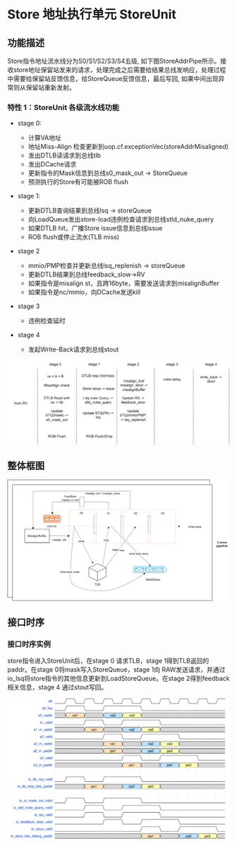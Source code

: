 # Store 地址执行单元 StoreUnit

## 功能描述

Store指令地址流水线分为S0/S1/S2/S3/S4五级, 如下图StoreAddrPipe所示。接收store地址保留站发来的请求，处理完成之后需要给结果总线发响应，处理过程中需要给保留站反馈信息，给StoreQueue反馈信息，最后写回, 如果中间出现异常则从保留站重新发射。

### 特性 1：StoreUnit 各级流水线功能

* stage 0:
    * 计算VA地址
    * 地址Miss-Align 检查更新到uop.cf.exceptionVec(storeAddrMisaligned)
    * 发出DTLB读请求到总线tlb
    * 发出DCache请求
    * 更新指令的Mask信息到总线s0_mask_out -> StoreQueue
    * 预测执行的Store有可能被ROB flush

* stage 1:
    * 更新DTLB查询结果到总线lsq -> storeQueue
    * 向LoadQueue发出store-load违例检查请求到总线stld_nuke_query
    * 如果DTLB hit，广播Store issue信息到总线issue
    * ROB flush或停止流水(TLB miss)

* stage 2
    * mmio/PMP检查并更新总线lsq_replenish -> storeQueue
    * 更新DTLB结果到总线feedback_slow->RV
    * 如果指令是misalign st，且跨16byte，需要发送请求到misalignBuffer
    * 如果指令是nc/mmio，向DCache发送kill

* stage 3
    * 违例检查延时

* stage 4
    * 发起Write-Back请求到总线stout

![StoreUnit流水线功能图](./figure/StoreUnit-pipeline.svg)

## 整体框图
<!-- 请使用 svg -->

![StoreUnit整体框图](./figure/StoreUnit.svg)

## 接口时序

### 接口时序实例

store指令进入StoreUnit后，在stage 0 请求TLB，stage 1得到TLB返回的paddr。在stage 0将mask写入StoreQueue，stage 1向 RAW发送请求，并通过io_lsq将store指令的其他信息更新到LoadStoreQueue。在stage 2得到feedback相关信息，stage 4 通过stout写回。

![StoreUnit接口时序](./figure/StoreUnit-timing.svg)